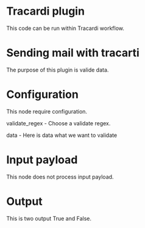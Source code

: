 # Tracardi plugin

This code can be run within Tracardi workflow.

# Sending mail with tracarti

The purpose of this plugin is valide data.


# Configuration

This node require configuration.

validate_regex - Choose a validate regex. 

data - Here is data what we want to validate

# Input payload
This node does not process input payload.

# Output

This is two output True and False.

